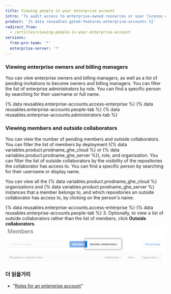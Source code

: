 ```yaml
---
title: Viewing people in your enterprise account
intro: 'To audit access to enterprise-owned resources or user license usage, enterprise owners can view every administrator and member of the enterprise account.'
product: '{% data reusables.gated-features.enterprise-accounts %}'
redirect_from:
  - /articles/viewing-people-in-your-enterprise-account
versions:
  free-pro-team: '*'
  enterprise-server: '*'
---
```


### Viewing enterprise owners and billing managers

You can view enterprise owners and billing managers, as well as a list of pending invitations to become owners and billing managers. You can filter the list of enterprise administrators by role. You can find a specific person by searching for their username or full name.

{% data reusables.enterprise-accounts.access-enterprise %}
{% data reusables.enterprise-accounts.people-tab %}
{% data reusables.enterprise-accounts.administrators-tab %}

### Viewing members and outside collaborators

You can view the number of pending members and outside collaborators. You can filter the list of members by deployment ({% data variables.product.prodname_ghe_cloud %} or {% data variables.product.prodname_ghe_server %}), role, and organization. You can filter the list of outside collaborators by the visibility of the repositories the collaborator has access to. You can find a specific person by searching for their username or display name.

You can view all the {% data variables.product.prodname_ghe_cloud %} organizations and {% data variables.product.prodname_ghe_server %} instances that a member belongs to, and which repositories an outside collaborator has access to, by clicking on the person's name.

{% data reusables.enterprise-accounts.access-enterprise %}
{% data reusables.enterprise-accounts.people-tab %}
3. Optionally, to view a list of outside collaborators rather than the list of members, click **Outside collaborators**. ![Outside collaborators tab on the Organization members page](/assets/images/help/business-accounts/outside-collaborators-tab.png)

### 더 읽을거리

- "[Roles for an enterprise account](/articles/roles-for-an-enterprise-account)"
